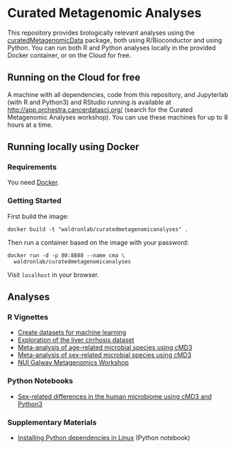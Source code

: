# Curated Metagenomic Analyses

This repository provides biologically relevant analyses using the [curatedMetagenomicData](https://bioconductor.org/packages/curatedMetagenomicData/) package, both using R/Bioconductor and using Python. You can run both R and Python analyses locally in the provided Docker container, or on the Cloud for free.

## Running on the Cloud for free

A machine with all dependencies, code from this repository, and Jupyterlab (with R and Python3) and RStudio running is available at http://app.orchestra.cancerdatasci.org/ (search for the Curated Metagenomic Analyses workshop). You can use these machines for up to 8 hours at a time.

## Running locally using Docker

### Requirements

You need [Docker](https://docs.docker.com/get-docker/).

### Getting Started

First build the image:

    docker build -t "waldronlab/curatedmetagenomicanalyses" .

Then run a container based on the image with your password:

    docker run -d -p 80:8888 --name cma \
      waldronlab/curatedmetagenomicanalyses

Visit `localhost` in your browser.

## Analyses

### R Vignettes

* [Create datasets for machine learning](vignettes/MLdatasets.Rmd)
* [Exploration of the liver cirrhosis dataset](vignettes/explorecirrhosis.Rmd)
* [Meta-analysis of age-related microbial species using cMD3](vignettes/Age_metaanalysis_vignette.Rmd)
* [Meta-analysis of sex-related microbial species using cMD3](vignettes/Sex_metaanalysis_vignette.Rmd)
* [NUI Galway Metagenomics Workshop](vignettes/NUI-Galway-Metagenomics-Workshop.Rmd)

### Python Notebooks

* [Sex-related differences in the human microbiome using cMD3 and Python3](vignettes/sexContrastMicrobiomeAnalysis.ipynb)

### Supplementary Materials 

* [Installing Python dependencies in Linux](vignettes/installation.ipynb) (Python notebook)
